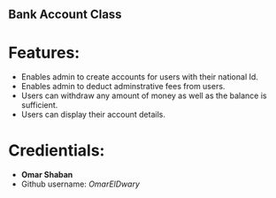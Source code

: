 ## Bank Account Class

# Features:
- Enables admin to create accounts for users with their national Id.
- Enables admin to deduct adminstrative fees from users.
- Users can withdraw any amount of money as well as the balance is sufficient.
- Users can display their account details.

# Credientials:
- **Omar Shaban**
- Github username: *OmarElDwary*